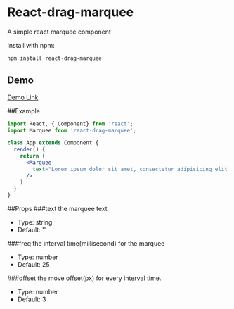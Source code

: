 React-drag-marquee
===========

A simple react marquee component

Install with npm:
```sh
npm install react-drag-marquee
```

## Demo 
[Demo Link](https://huanxinhu.github.io/react-drag-marquee/)

##Example
```jsx
import React, { Component} from 'react';
import Marquee from 'react-drag-marquee';

class App extends Component {
  render() {
    return (
      <Marquee
        text="Lorem ipsum dolor sit amet, consectetur adipisicing elit. Qui ea laboriosam molestiae corrupti eligendi sed error dolore consequuntur maxime saepe. Nam corrupti velit autem incidunt, aut atque mollitia ipsa obcaecati."
      />
    )
  }
}
```

##Props
###text
the marquee text
- Type: string
- Default: ''

###freq
the interval time(millisecond) for the marquee
- Type: number
- Default: 25

###offset
the move offset(px) for every interval time.
- Type: number
- Default: 3